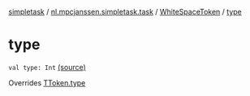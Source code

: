 [simpletask](../../index.md) / [nl.mpcjanssen.simpletask.task](../index.md) / [WhiteSpaceToken](index.md) / [type](.)

# type

`val type: Int` [(source)](https://github.com/mpcjanssen/simpletask-android/blob/master/src/main/java/nl/mpcjanssen/simpletask/task/Task.kt#L531)

Overrides [TToken.type](../-t-token/type.md)

